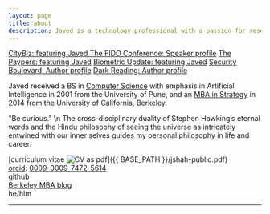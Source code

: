 ```yaml
---
layout: page
title: about
description: Javed is a technology professional with a passion for research and two decades of experience running identity assurance and access management product portfolios for startups. He is a BS in Computer Engineering from University of Pune and holds an MBA from UC Berkeley.
---
```

[CityBiz: featuring Javed ](https://www.citybiz.co/article/115221/1kosmos-appoints-javed-shah-as-vp-and-rich-hlavka-as-svp/)
[The FIDO Conference: Speaker profile](https://authenticatecon.com/speaker/javed-shah/)
[The Paypers: featuring Javed](https://thepaypers.com/digital-identity-security-online-fraud/1kosmos-partners-forgerock--1262114)
[Biometric Update: featuring Javed](https://www.biometricupdate.com/202210/passwordless-authentication-market-to-reach-6-6b-by-2025)
[Security Boulevard: Author profile](https://securityboulevard.com/author/javed-shah/)
[Dark Reading: Author profile](https://www.darkreading.com/author/javed-shah)

Javed received a BS in [Computer Science](http://www.unipune.ac.in/dept/science/computer_science/default.htm) with emphasis in Artificial Intelligence in 2001 from the University of Pune, and an [MBA in Strategy](https://haas.berkeley.edu/) in 2014 from the
University of California, Berkeley.

"Be curious." \n
The cross-disciplinary duality of Stephen Hawking’s eternal words and the Hindu philosophy of seeing the universe as intricately entwined with our inner selves guides my personal philosophy in life and career.


[curriculum vitae ![CV as pdf](icons16/pdf-icon.png)]({{ BASE_PATH }}/jshah-public.pdf)<br/>
[orcid](https://orcid.org): [0009-0009-7472-5614](https://orcid.org/0009-0009-7472-5614)<br/>
[github](https://github.com/javedmshah)<br/>
[Berkeley MBA blog](https://theberkeleymba.org) <br/>
he/him


---
